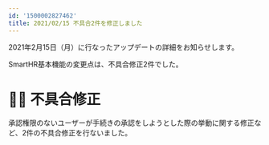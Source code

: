 ```yaml
---
id: '1500002827462'
title: 2021/02/15 不具合2件を修正しました
---
```

2021年2月15日（月）に行なったアップデートの詳細をお知らせします。

SmartHR基本機能の変更点は、不具合修正2件でした。

# 👨‍⚕️ 不具合修正

承認権限のないユーザーが手続きの承認をしようとした際の挙動に関する修正など、2件の不具合修正を行ないました。
